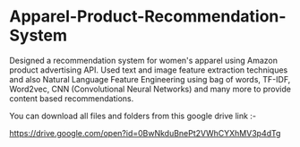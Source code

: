 # Apparel-Product-Recommendation-System

Designed a recommendation system for women's apparel using Amazon product advertising API. Used text and image feature extraction 
techniques and also Natural Language Feature Engineering using bag of words, TF-IDF, Word2vec, CNN (Convolutional Neural Networks) and many more to provide content based recommendations. 

You can download all files and folders from this google drive link :-

https://drive.google.com/open?id=0BwNkduBnePt2VWhCYXhMV3p4dTg
